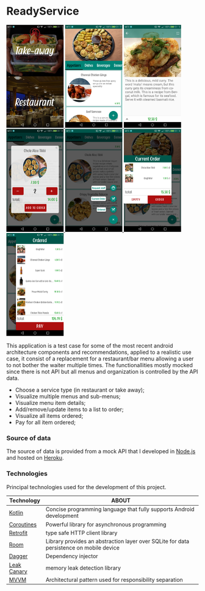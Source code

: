 # ReadyService


<a href="https://github.com/0rp3u/ReadyService/raw/master/screenshots/device-2019-03-07-011147.png">
<img src="https://github.com/0rp3u/ReadyService/raw/master/screenshots/device-2019-03-07-011147.png" width="150" height="270">
</a>

<a href="https://github.com/0rp3u/ReadyService/raw/master/screenshots/device-2019-03-07-011234.png">
<img src="https://github.com/0rp3u/ReadyService/raw/master/screenshots/device-2019-03-07-011234.png" width="150" height="270">
</a>

<a href="https://github.com/0rp3u/ReadyService/raw/master/screenshots/device-2019-03-07-011527.png">
<img src="https://github.com/0rp3u/ReadyService/raw/master/screenshots/device-2019-03-07-011527.png" width="150" height="270">
</a>

<a href="https://github.com/0rp3u/ReadyService/raw/master/screenshots/device-2019-03-07-011321.png">
<img src="https://github.com/0rp3u/ReadyService/raw/master/screenshots/device-2019-03-07-011321.png" width="150" height="270">
</a>

<a href="https://github.com/0rp3u/ReadyService/raw/master/screenshots/device-2019-03-07-011255.png">
<img src="https://github.com/0rp3u/ReadyService/raw/master/screenshots/device-2019-03-07-011255.png" width="150" height="270">
</a>

<a href="https://github.com/0rp3u/ReadyService/raw/master/screenshots/device-2019-03-07-011349.png">
<img src="https://github.com/0rp3u/ReadyService/raw/master/screenshots/device-2019-03-07-011349.png" width="150" height="270">
</a>
<a href="https://github.com/0rp3u/ReadyService/raw/master/screenshots/device-2019-03-07-011508.png">
<img src="https://github.com/0rp3u/ReadyService/raw/master/screenshots/device-2019-03-07-011508.png" width="150" height="270">
</a>

This application is a test case for some of the most recent android architecture components and recommendations, applied to a realistic use case, it consist of a replacement for a restaurant/bar menu allowing a user to  not bother the waiter multiple times.
The functionallities mostly mocked since there is not API but all menus and organization is controlled by the API data.

* Choose a service type (in restaurant or take away);
* Visualize multiple menus and sub-menus;
* Visualize menu item details;
* Add/remove/update items to a list to order;
* Visualize all items ordered;
* Pay for all item ordered;

### Source of data
The source of data is provided from a mock API that I developed in [Node.js] and hosted on [Heroku].

### Technologies
Principal technologies used for the development of this project.

| Technology | ABOUT |
| ------ | ------ |
| [Kotlin] |Concise programming language that fully supports Android development |
| [Coroutines] | Powerful library for asynchronous programming |
| [Retrofit] | type safe HTTP client library|
| [Room] | Library provides an abstraction layer over SQLite for data persistence on mobile device |
| [Dagger] | Dependency injector |
| [Leak Canary] | memory leak detection library |
| [MVVM] | Architectural pattern used for responsibility separation |

[Node.js]: <https://nodejs.org/en/>
[Heroku]: <https://heroku.com/>
[Kotlin]: <https://kotlinlang.org/>
[Coroutines]: <https://kotlinlang.org/docs/reference/coroutines-overview.html/>
[Retrofit]: <https://square.github.io/retrofit/>
[Room]: <https://developer.android.com/topic/libraries/architecture/room>
[Dagger]: <https://google.github.io/dagger/>
[Leak Canary]: <https://github.com/square/leakcanary>
[MVVM]: <https://en.wikipedia.org/wiki/Model%E2%80%93view%E2%80%93viewmodel>


